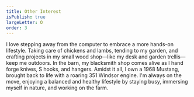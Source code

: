 ```yaml
---
title: Other Interest
isPublish: true
largeLetter: O
order: 3
---
```


I love stepping away from the computer to embrace a more hands-on lifestyle. Taking care of chickens and lambs, tending to my garden, and crafting projects in my small wood shop—like my desk and garden trellis—keep me outdoors. In the barn, my blacksmith shop comes alive as I hand forge knives, S hooks, and hangers. Amidst it all, I own a 1968 Mustang, brought back to life with a roaring 351 Windsor engine. I'm always on the move, enjoying a balanced and healthy lifestyle by staying busy, immersing myself in nature, and working on the farm.
